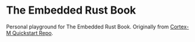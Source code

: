 # The Embedded Rust Book
Personal playground for The Embedded Rust Book. Originally from [Cortex-M Quickstart Repo][cortex-m-quickstart-repo].

[cortex-m-quickstart-repo]: https://github.com/rust-embedded/cortex-m-quickstart